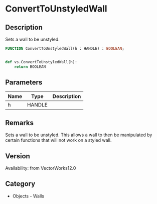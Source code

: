 # ConvertToUnstyledWall

## Description
Sets a wall to be unstyled.

```pascal
FUNCTION ConvertToUnstyledWall(h : HANDLE) : BOOLEAN;
```

```python

def vs.ConvertToUnstyledWall(h):
    return BOOLEAN
```

## Parameters
|Name|Type|Description|
|---|---|---|
|h|HANDLE||

## Remarks
Sets a wall to be unstyled. This allows a wall to then be manipulated by certain functions that will not work on a styled wall.

## Version
Availability: from VectorWorks12.0
## Category
* Objects - Walls

